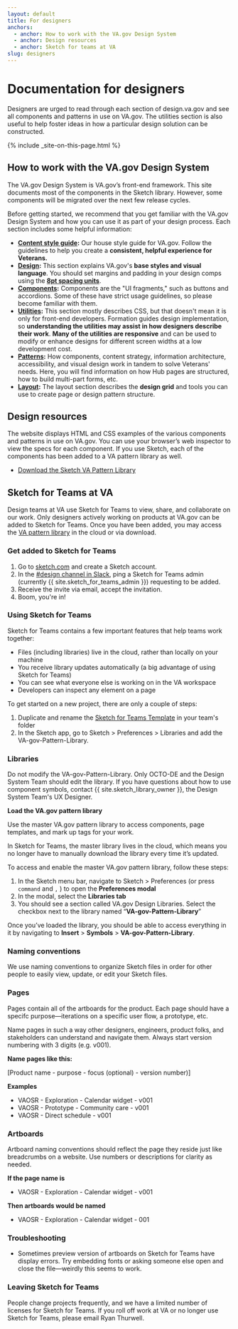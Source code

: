 ```yaml
---
layout: default
title: For designers
anchors:
  - anchor: How to work with the VA.gov Design System
  - anchor: Design resources
  - anchor: Sketch for teams at VA
slug: designers
---
```


# Documentation for designers

<div class="va-introtext">
  Designers are urged to read through each section of design.va.gov and see all components and patterns in use on VA.gov. The utilities section is also useful to help foster ideas in how a particular design solution can be constructed.
</div>

{% include _site-on-this-page.html %}

## How to work with the VA.gov Design System

The VA.gov Design System is VA.gov’s front-end framework. This site documents most of the components in the Sketch library. However, some components will be migrated over the next few release cycles.

Before getting started, we recommend that you get familiar with the VA.gov Design System and how you can use it as part of your design process. Each section includes some helpful information:

- **[Content style guide](../content-style-guide):** Our house style guide for VA.gov. Follow the guidelines to help you create a **consistent, helpful experience for Veterans.**
- **[Design](../design):** This section explains VA.gov's **base styles and visual language**. You should set margins and padding in your design comps using the **[8pt spacing units](../design/spacing-units)**.
- **[Components](../components):** Components are the "UI fragments," such as buttons and accordions. Some of these have strict usage guidelines, so please become familiar with them.
- **[Utilities](../utilities):** This section mostly describes CSS, but that doesn't mean it is only for front-end developers. Formation guides design implementation, so **understanding the utilities may assist in how designers describe their work**. **Many of the utilities are responsive** and can be used to modify or enhance designs for different screen widths at a low development cost.
- **[Patterns](../patterns):**  How components, content strategy, information architecture, accessibility, and visual design work in tandem to solve Veterans' needs. Here, you will find information on how Hub pages are structured, how to build multi-part forms, etc.
- **[Layout](../layout):** The layout section describes the **design grid** and tools you can use to create page or design pattern structure.

## Design resources

The website displays HTML and CSS examples of the various components and patterns in use on VA.gov. You can use your browser’s web inspector to view the specs for each component. If you use Sketch, each of the components has been added to a VA pattern library as well.

<ul class="usa-unstyled-list">
  <li><a href="{{ site.baseurl }}/downloads/VA-gov-Pattern-Library_120721.sketch"><span class="fa fa-download vads-u-display--inline-block vads-u-margin-right--1"></span>Download the Sketch VA Pattern Library</a></li>
</ul>

## Sketch for Teams at VA

Design teams at VA use Sketch for Teams to view, share, and collaborate on our work. Only designers actively working on products at VA.gov can be added to Sketch for Teams. Once you have been added, you may access the [VA pattern library](https://www.sketch.com/s/610156b6-f281-4497-81f3-64454fc72156) in the cloud or via download.

### Get added to Sketch for Teams

1. Go to [sketch.com](https://www.sketch.com/signup) and create a Sketch account. 
2. In the [#design channel in Slack](https://dsva.slack.com/archives/C0NGDDXME), ping a Sketch for Teams admin (currently {{ site.sketch_for_teams_admin }}) requesting to be added.
3. Receive the invite via email, accept the invitation.
4. Boom, you're in! 

### Using Sketch for Teams

Sketch for Teams contains a few important features that help teams work together:

- Files (including libraries) live in the cloud, rather than locally on your machine
- You receive library updates automatically (a big advantage of using Sketch for Teams)
- You can see what everyone else is working on in the VA workspace
- Developers can inspect any element on a page

To get started on a new project, there are only a couple of steps:

1. Duplicate and rename the [Sketch for Teams Template](https://www.sketch.com/s/2f665c26-160d-474e-b5cc-bb94e73bb91a) in your team's folder
2. In the Sketch app, go to Sketch > Preferences > Libraries and add the VA-gov-Pattern-Library.

### Libraries

Do not modify the VA-gov-Pattern-Library. Only OCTO-DE and the Design System Team should edit the library. If you have questions about how to use component symbols, contact {{ site.sketch_library_owner }}, the Design System Team's UX Designer.

**Load the VA.gov pattern library**

Use the master VA.gov pattern library to access components, page templates, and mark up tags for your work.

In Sketch for Teams, the master library lives in the cloud, which means you no longer have to manually download the library every time it’s updated.

To access and enable the master VA.gov pattern library, follow these steps:

1. In the Sketch menu bar, navigate to Sketch > Preferences (or press `command` and `,` ) to open the **Preferences modal**
2. In the modal, select the **Libraries tab**
3. You should see a section called VA.gov Design Libraries. Select the checkbox next to the library named “**VA-gov-Pattern-Library**”

Once you’ve loaded the library, you should be able to access everything in it by navigating to **Insert** > **Symbols** > **VA-gov-Pattern-Library**.

### Naming conventions

We use naming conventions to organize Sketch files in order for other people to easily view, update, or edit your Sketch files.

### Pages

Pages contain all of the artboards for the product. Each page should have a specifc purpose—iterations on a specific user flow, a prototype, etc.

Name pages in such a way other designers, engineers, product folks, and stakeholders can understand and navigate them. Always start version numbering with 3 digits (e.g. v001).

**Name pages like this:**

[Product name - purpose - focus (optional) - version number)]

**Examples**

- VAOSR - Exploration - Calendar widget - v001
- VAOSR - Prototype - Community care - v001
- VAOSR - Direct schedule - v001

### Artboards

Artboard naming conventions should reflect the page they reside just like breadcrumbs on a website. Use numbers or descriptions for clarity as needed. 

**If the page name is**

- VAOSR - Exploration - Calendar widget - v001

**Then artboards would be named**

- VAOSR - Exploration - Calendar widget - 001


### Troubleshooting

- Sometimes preview version of artboards on Sketch for Teams have display errors. Try embedding fonts or asking someone else open and close the file—weirdly this seems to work.


### Leaving Sketch for Teams

People change projects frequently, and we have a limited number of licenses for Sketch for Teams. If you roll off work at VA or no longer use Sketch for Teams, please email Ryan Thurwell.

